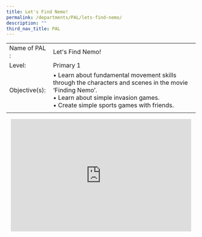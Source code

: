 ```yaml
---
title: Let's Find Nemo!
permalink: /departments/PAL/lets-find-nemo/
description: ""
third_nav_title: PAL
---
```

<!--### Let's Find Nemo!-->

|  |  |
|---|---|
| Name of PAL : | Let's Find Nemo! |
| Level: | Primary 1 |
| Objective(s): | • Learn about fundamental movement skills through the characters and scenes in the movie ‘Finding Nemo’.<br>• Learn about simple invasion games.<br>• Create simple sports games with friends.  |
|  |  |

<p align="center"><iframe allowfullscreen="true" height="299" width="480" frameborder="0" src="https://docs.google.com/presentation/d/e/2PACX-1vT8PXlZybGkQIVVPMALO-2e2k4OKA-kCVvUjtMe5mhhLV0YFSvJ7YesKeJJ4QrH9Ouk-rkcI3tOch03/embed?start=false&amp;loop=false&amp;delayms=5000"></iframe></p>